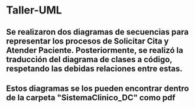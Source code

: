 # Taller-UML

## Se realizaron dos diagramas de secuencias para representar los procesos de Solicitar Cita y Atender Paciente. Posteriormente, se realizó la traducción del diagrama de clases a código, respetando las debidas relaciones entre estas.

## Estos diagramas se los pueden encontrar dentro de la carpeta "SistemaClinico_DC" como pdf
